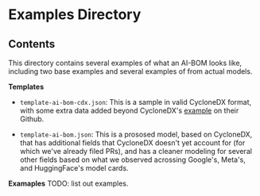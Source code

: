 # Examples Directory

## Contents
This directory contains several examples of what an AI-BOM looks like, including two base examples and several examples of from actual models. 

**Templates**  
- `template-ai-bom-cdx.json`: This is a sample in valid CycloneDX format, with some extra data added beyond CycloneDX's [example](https://github.com/CycloneDX/specification/blob/master/tools/src/test/resources/1.5/valid-machine-learning-1.5.json) on their Github.  

-  `template-ai-bom.json`: This is a prososed model, based on CycloneDX, that has additional fields that 
CycloneDX doesn't yet account for (for which we've already filed PRs), and has a cleaner modeling for several other fields based on what we observed acrossing Google's, Meta's, and HuggingFace's model cards. 


**Examaples**
TODO: list out examples. 